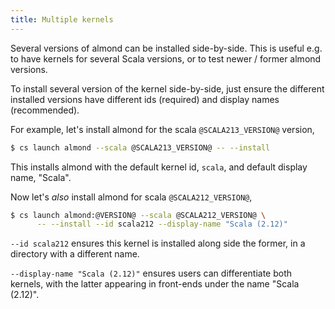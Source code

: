 ```yaml
---
title: Multiple kernels
---
```


Several versions of almond can be installed side-by-side. This is useful e.g. to have kernels
for several Scala versions, or to test newer / former almond versions.

To install several version of the kernel side-by-side, just ensure the different installed versions
have different ids (required) and display names (recommended).

For example, let's install almond for the scala `@SCALA213_VERSION@` version,
```bash
$ cs launch almond --scala @SCALA213_VERSION@ -- --install
```

This installs almond with the default kernel id, `scala`, and default display name, "Scala".

Now let's *also* install almond for scala `@SCALA212_VERSION@`,
```bash
$ cs launch almond:@VERSION@ --scala @SCALA212_VERSION@ \
      -- --install --id scala212 --display-name "Scala (2.12)"
```

`--id scala212` ensures this kernel is installed along side the former, in a directory
with a different name.

`--display-name "Scala (2.12)"` ensures users can differentiate both kernels, with the latter
appearing in front-ends under the name "Scala (2.12)".
